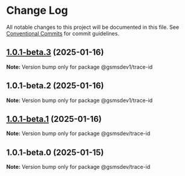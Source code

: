 # Change Log

All notable changes to this project will be documented in this file.
See [Conventional Commits](https://conventionalcommits.org) for commit guidelines.

## [1.0.1-beta.3](https://github.com/d-petrenko-gs/gsms-packages/compare/@gsmsdev1/trace-id@1.0.1-beta.2...@gsmsdev1/trace-id@1.0.1-beta.3) (2025-01-16)

**Note:** Version bump only for package @gsmsdev1/trace-id





## 1.0.1-beta.2 (2025-01-16)

**Note:** Version bump only for package @gsmsdev1/trace-id





## [1.0.1-beta.1](https://github.com/d-petrenko-gs/gsms-packages/compare/@gsmsdev/trace-id@1.0.1-beta.0...@gsmsdev/trace-id@1.0.1-beta.1) (2025-01-16)

**Note:** Version bump only for package @gsmsdev/trace-id





## 1.0.1-beta.0 (2025-01-15)

**Note:** Version bump only for package @gsmsdev/trace-id
